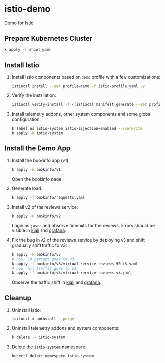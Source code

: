 # istio-demo

Demo for Istio

## Prepare Kubernetes Cluster

```bash
k apply -f shoot.yaml
```

## Install Istio

1. Install Istio components based on `demo` profile with a few customizations:
   
   ```bash
   istioctl install --set profile=demo -f istio-profile.yaml -y
   ```

2. Verify the installation:

   ```bash
   istioctl verify-install -f <(istioctl manifest generate --set profile=demo -f istio-profile.yaml)
   ```

3. Install telemetry addons, other system components and some global configuration:

   ```bash
   k label ns istio-system istio-injection=enabled --overwrite
   k apply -k istio-system
   ```

## Install the Demo App

1. Install the bookinfo app (v1):

   ```bash
   k apply -k bookinfo/v1
   ```
   
   Open the [bookinfo page](https://istio-demo.timebertt.dev/productpage).

2. Generate load:

   ```bash
   k apply -f bookinfo/requests.yaml
   ```

3. Install v2 of the reviews service:

   ```bash
   k apply -k bookinfo/v2
   ```
   
   Login as `jason` and observe timeouts for the reviews.
   Errors should be visible in [kiali](https://kiali.istio-demo.timebertt.dev/kiali/console/graph/namespaces/?traffic=grpc%2CgrpcRequest%2Chttp%2ChttpRequest%2Ctcp%2CtcpSent&graphType=versionedApp&namespaces=bookinfo&duration=60&refresh=15000&badgeSecurity=true&edges=trafficRate%2CtrafficDistribution&layout=dagre) and [grafana](https://grafana.istio-demo.timebertt.dev/d/UbsSZTDik/istio-workload-dashboard?orgId=1&refresh=1m&var-datasource=default&var-namespace=bookinfo&var-workload=productpage-v1&var-qrep=destination&var-srcns=All&var-srcwl=All&var-dstsvc=All&from=now-15m&to=now).

4. Fix the bug in v2 of the reviews service by deploying v3 and shift gradually shift traffic to v3:

   ```bash
   k apply -k bookinfo/v3
   # now, 10 percent goes to v3
   k apply -f bookinfo/v3/virtual-service-reviews-50-v3.yaml
   # now, all traffic goes to v3
   k apply -f bookinfo/v3/virtual-service-reviews-v3.yaml
   ```
   
   Observe the traffic shift in [kiali](https://kiali.istio-demo.timebertt.dev/kiali/console/graph/namespaces/?traffic=grpc%2CgrpcRequest%2Chttp%2ChttpRequest%2Ctcp%2CtcpSent&graphType=versionedApp&namespaces=bookinfo&duration=60&refresh=15000&badgeSecurity=true&edges=trafficRate%2CtrafficDistribution&layout=dagre) and [grafana](https://grafana.istio-demo.timebertt.dev/d/LJ_uJAvmk/istio-service-dashboard?orgId=1&var-datasource=default&var-service=reviews.bookinfo.svc.cluster.local&var-qrep=destination&var-srcns=All&var-srcwl=All&var-dstns=bookinfo&var-dstwl=All&from=now-15m&to=now&refresh=1m).

## Cleanup

1. Uninstall Istio:
   
   ```bash
   istioctl x uninstall --purge
   ```

2. Uninstall telemetry addons and system components:

   ```bash
   k delete -k istio-system
   ```

3. Delete the `istio-system` namespace:

   ```bash
   kubectl delete namespace istio-system
   ```
